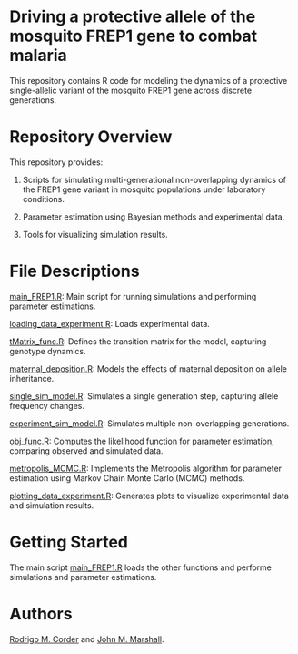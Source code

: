 # Driving a protective allele of the mosquito FREP1 gene to combat malaria

This repository contains R code for modeling the dynamics of a protective single-allelic variant of the mosquito FREP1 gene across discrete generations.

# Repository Overview

This repository provides:

1. Scripts for simulating multi-generational non-overlapping dynamics of the FREP1 gene variant in mosquito populations under laboratory conditions.

2. Parameter estimation using Bayesian methods and experimental data.

3. Tools for visualizing simulation results.

# File Descriptions

<a href=https://github.com/lambsUSP/FREP1/blob/main/main_FREP1.R>main_FREP1.R</a>: Main script for running simulations and performing parameter estimations.

<a href=https://github.com/lambsUSP/FREP1/blob/main/loading_data_experiment.R>loading_data_experiment.R</a>: Loads experimental data.

<a href=https://github.com/lambsUSP/FREP1/blob/main/tMatrix_func.R>tMatrix_func.R</a>: Defines the transition matrix for the model, capturing genotype dynamics.

<a href=https://github.com/lambsUSP/FREP1/blob/main/maternal_deposition.R>maternal_deposition.R</a>: Models the effects of maternal deposition on allele inheritance.

<a href=https://github.com/lambsUSP/FREP1/blob/main/single_sim_model.R>single_sim_model.R</a>: Simulates a single generation step, capturing allele frequency changes.

<a href=https://github.com/lambsUSP/FREP1/blob/main/experiment_sim_model.R>experiment_sim_model.R</a>: Simulates multiple non-overlapping generations.

<a href=https://github.com/lambsUSP/FREP1/blob/main/obj_func.R>obj_func.R</a>: Computes the likelihood function for parameter estimation, comparing observed and simulated data.

<a href=https://github.com/lambsUSP/FREP1/blob/main/metropolis_MCMC.R>metropolis_MCMC.R</a>: Implements the Metropolis algorithm for parameter estimation using Markov Chain Monte Carlo (MCMC) methods.

<a href=https://github.com/lambsUSP/FREP1/blob/main/plotting_data_experiment.R>plotting_data_experiment.R</a>: Generates plots to visualize experimental data and simulation results.

# Getting Started

The main script <a href=https://github.com/lambsUSP/FREP1/blob/main/main_FREP1.R>main_FREP1.R</a> loads the other functions and performe simulations and parameter estimations.

# Authors

<a href=https://orcid.org/0000-0002-8929-2200>Rodrigo M. Corder</a> and <a href=https://orcid.org/0000-0003-0603-7341>John M. Marshall</a>.
